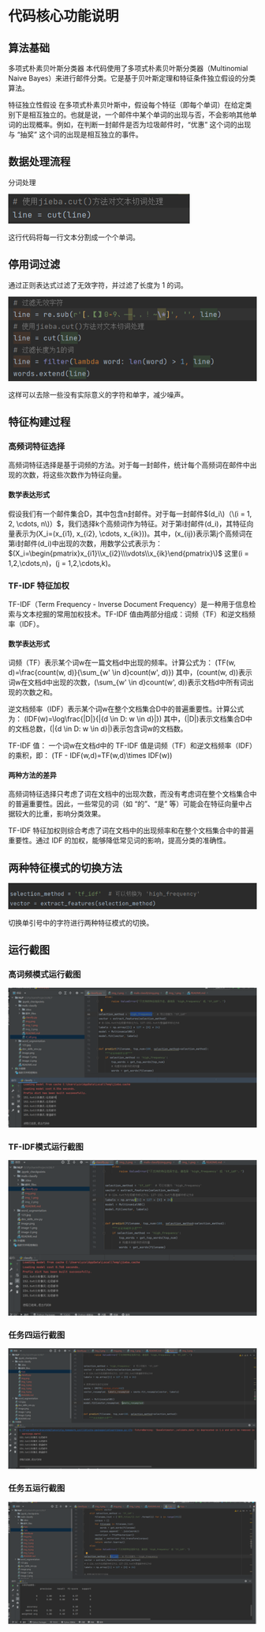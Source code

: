 # 代码核心功能说明

## 算法基础
多项式朴素贝叶斯分类器
本代码使用了多项式朴素贝叶斯分类器（Multinomial Naive Bayes）来进行邮件分类。它是基于贝叶斯定理和特征条件独立假设的分类算法。

特征独立性假设
在多项式朴素贝叶斯中，假设每个特征（即每个单词）在给定类别下是相互独立的。也就是说，一个邮件中某个单词的出现与否，不会影响其他单词的出现概率。例如，在判断一封邮件是否为垃圾邮件时，“优惠” 这个词的出现与 “抽奖” 这个词的出现是相互独立的事件。

## 数据处理流程
分词处理

![img.png](img.png)

这行代码将每一行文本分割成一个个单词。
## 停用词过滤
通过正则表达式过滤了无效字符，并过滤了长度为 1 的词。

![img_1.png](img_1.png)

这样可以去除一些没有实际意义的字符和单字，减少噪声。
## 特征构建过程

### 高频词特征选择
高频词特征选择是基于词频的方法。对于每一封邮件，统计每个高频词在邮件中出现的次数，将这些次数作为特征向量。
#### 数学表达形式
假设我们有一个邮件集合D，其中包含n封邮件。对于每一封邮件$(d_i\)（\(i = 1, 2, \cdots, n\)）$，我们选择k个高频词作为特征。对于第i封邮件\(d_i\)，其特征向量表示为\(X_i=(x_{i1}, x_{i2}, \cdots, x_{ik})\)。其中，\(x_{ij}\)表示第j个高频词在第i封邮件\(d_i\)中出现的次数，用数学公式表示为：
$(X_i=\begin{pmatrix}x_{i1}\\x_{i2}\\\vdots\\x_{ik}\end{pmatrix}\)$
这里\(i = 1,2,\cdots,n\)，\(j = 1,2,\cdots,k\)。

### TF-IDF 特征加权
TF-IDF（Term Frequency - Inverse Document Frequency）是一种用于信息检索与文本挖掘的常用加权技术。TF-IDF 值由两部分组成：词频（TF）和逆文档频率（IDF）。


#### 数学表达形式

词频（TF）表示某个词w在一篇文档d中出现的频率。计算公式为：
(TF(w, d)=\frac{count(w, d)}{\sum_{w' \in d}count(w', d)}\)
其中，\(count(w, d)\)表示词w在文档d中出现的次数，\(\sum_{w' \in d}count(w', d)\)表示文档d中所有词出现的次数之和。

逆文档频率（IDF）表示某个词w在整个文档集合D中的普遍重要性。计算公式为：
\(IDF(w)=\log\frac{|D|}{|\{d \in D: w \in d\}|}\)
其中，\(|D|\)表示文档集合D中的文档总数，\(|\{d \in D: w \in d\}|\)表示包含词w的文档数。

TF-IDF 值：
一个词w在文档d中的 TF-IDF 值是词频（TF）和逆文档频率（IDF）的乘积，即：
\(TF - IDF(w,d)=TF(w,d)\times IDF(w)\)

#### 两种方法的差异
高频词特征选择只考虑了词在文档中的出现次数，而没有考虑词在整个文档集合中的普遍重要性。因此，一些常见的词（如 “的”、“是” 等）可能会在特征向量中占据较大的比重，影响分类效果。

TF-IDF 特征加权则综合考虑了词在文档中的出现频率和在整个文档集合中的普遍重要性。通过 IDF 的加权，能够降低常见词的影响，提高分类的准确性。

## 两种特征模式的切换方法

![img_2.png](img_2.png)

切换单引号中的字符进行两种特征模式的切换。
## 运行截图
### 高词频模式运行截图
![img_3.png](img_3.png)
### TF-IDF模式运行截图
![img_4.png](img_4.png)
### 任务四运行截图
![img_5.png](img_5.png)
### 任务五运行截图
![img_6.png](img_6.png)